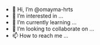 - 👋 Hi, I’m @omayma-hrts
- 👀 I’m interested in ...
- 🌱 I’m currently learning ...
- 💞️ I’m looking to collaborate on ...
- 📫 How to reach me ...

<!---
omayma-hrts/omayma-hrts is a ✨ special ✨ repository because its `README.md` (this file) appears on your GitHub profile.
You can click the Preview link to take a look at your changes.
--->

